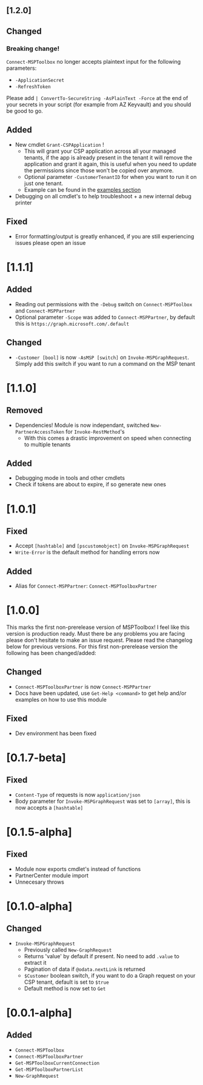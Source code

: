 ## [1.2.0]

## Changed

### Breaking change!
`Connect-MSPToolbox` no longer accepts plaintext input for the following parameters:
- `-ApplicationSecret`
- `-RefreshToken`

Please add `| ConvertTo-SecureString -AsPlainText -Force` at the end of your secrets in your script (for example from AZ Keyvault) and you should be good to go.

## Added

- New cmdlet `Grant-CSPApplication` !
    - This will grant your CSP application across all your managed tenants, if the app is already present in the tenant it will remove the application and grant it again, this is useful when you need to update the permissions since those won't be copied over anymore.
    - Optional parameter `-CustomerTenantID` for when you want to run it on just one tenant.
    - Example can be found in the [examples section](/README.md#examples)
- Debugging on all cmdlet's to help troubleshoot + a new internal debug printer

## Fixed

- Error formatting/output is greatly enhanced, if you are still experiencing issues please open an issue

# [1.1.1]

## Added

- Reading out permissions with the `-Debug` switch on `Connect-MSPToolbox` and `Connect-MSPPartner`
- Optional parameter `-Scope` was added to `Connect-MSPPartner`, by default this is `https://graph.microsoft.com/.default`

## Changed

- `-Customer [bool]` is now `-AsMSP [switch]` on `Invoke-MSPGraphRequest`. Simply add this switch if you want to run a command on the MSP tenant

# [1.1.0]

## Removed

- Dependencies! Module is now independant, switched `New-PartnerAccessToken` for `Invoke-RestMethod`'s
    - With this comes a drastic improvement on speed when connecting to multiple tenants

## Added

- Debugging mode in tools and other cmdlets
- Check if tokens are about to expire, if so generate new ones

# [1.0.1]

## Fixed

- Accept `[hashtable]` and `[pscustomobject]` on `Invoke-MSPGraphRequest`
- `Write-Error` is the default method for handling errors now 

## Added

- Alias for `Connect-MSPPartner`: `Connect-MSPToolboxPartner`

# [1.0.0]

This marks the first non-prerelease version of MSPToolbox! I feel like this version is production ready. Must there be any problems you are facing please don't hesitate to make an issue request. Please read the changelog below for previous versions. For this first non-prerelease version the following has been changed/added:

## Changed

- `Connect-MSPToolboxPartner` is now `Connect-MSPPartner`
- Docs have been updated, use `Get-Help <command>` to get help and/or examples on how to use this module

## Fixed

- Dev environment has been fixed

# [0.1.7-beta]

## Fixed

- `Content-Type` of requests is now `application/json`
- Body parameter for `Invoke-MSPGraphRequest` was set to `[array]`, this is now accepts a `[hashtable]`

# [0.1.5-alpha]

## Fixed

- Module now exports cmdlet's instead of functions 
- PartnerCenter module import
- Unnecesary throws

# [0.1.0-alpha]

## Changed

- ```Invoke-MSPGraphRequest```
    - Previously called ```New-GraphRequest```
    - Returns 'value' by default if present. No need to add ```.value``` to extract it
    - Pagination of data if ```@odata.nextLink``` is returned
    - ```$Customer``` boolean switch, if you want to do a Graph request on your CSP tenant, default is set to ```$true```
    - Default method is now set to ```Get```

# [0.0.1-alpha]

## Added

- ```Connect-MSPToolbox```
- ```Connect-MSPToolboxPartner```
- ```Get-MSPToolboxCurrentConnection```
- ```Get-MSPToolboxPartnerList```
- ```New-GraphRequest```